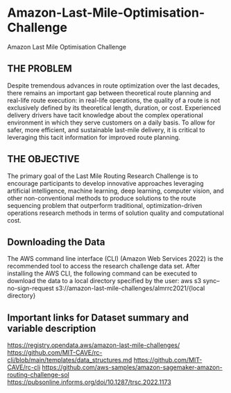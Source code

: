 # Amazon-Last-Mile-Optimisation-Challenge
Amazon Last Mile Optimisation Challenge

## THE PROBLEM

Despite tremendous advances in route optimization over the last decades, there remains an important gap between theoretical route planning and real-life route execution: in real-life operations, the quality of a route is not exclusively defined by its theoretical length, duration, or cost. Experienced delivery drivers have tacit knowledge about the complex operational environment in which they serve customers on a daily basis. To allow for safer, more efficient, and sustainable last-mile delivery, it is critical to leveraging this tacit information for improved route planning.

## THE OBJECTIVE

The primary goal of the Last Mile Routing Research Challenge is to encourage participants to develop innovative approaches leveraging artificial intelligence, machine learning, deep learning, computer vision, and other non-conventional methods to produce solutions to the route sequencing problem that outperform traditional, optimization-driven operations research methods in terms of solution quality and computational cost.

## Downloading the Data

The AWS command line interface (CLI) (Amazon Web Services 2022) is the recommended tool to access the research challenge data set. After installing the AWS CLI, the following command can be executed to download the data to a local directory specified by the user: aws s3 sync–no-sign-request s3://amazon-last-mile-challenges/almrrc2021/{local directory}

## Important links for Dataset summary and variable description

https://registry.opendata.aws/amazon-last-mile-challenges/
https://github.com/MIT-CAVE/rc-cli/blob/main/templates/data_structures.md
https://github.com/MIT-CAVE/rc-cli
https://github.com/aws-samples/amazon-sagemaker-amazon-routing-challenge-sol
https://pubsonline.informs.org/doi/10.1287/trsc.2022.1173

